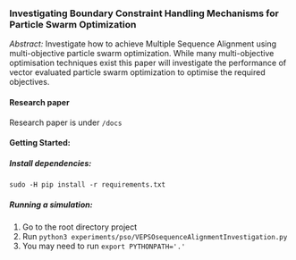 ### Investigating Boundary Constraint Handling Mechanisms for Particle Swarm Optimization

*Abstract:* Investigate how to achieve Multiple Sequence Alignment using multi-objective particle swarm optimization. While many multi-objective optimisation techniques exist this paper will investigate the performance of vector evaluated particle swarm optimization to optimise the required objectives.

#### Research paper

Research paper is under `/docs`

#### Getting Started:

##### Install dependencies:
`sudo -H pip install -r requirements.txt`

##### Running a simulation:

1. Go to the root directory project
2. Run `python3 experiments/pso/VEPSOsequenceAlignmentInvestigation.py`
3. You may need to run `export PYTHONPATH='.'`
